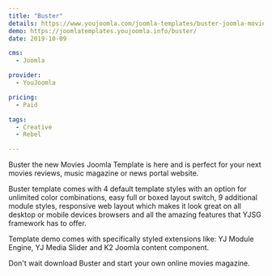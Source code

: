 ```yaml
---
title: "Buster"
details: https://www.youjoomla.com/joomla-templates/buster-joomla-movie-template.html
demo: https://joomlatemplates.youjoomla.info/buster/
date: 2019-10-09

cms: 
  - Joomla

provider:
  - YouJoomla

pricing:
  - Paid

tags:
  - Creative
  - Rebel

--- 
```


Buster the new Movies Joomla Template is here and is perfect for your next movies reviews, music magazine or news portal website.

Buster template comes with 4 default template styles with an option for unlimited color combinations, easy full or boxed layout switch, 9 additional module styles, responsive web layout which makes it look great on all desktop or mobile devices browsers and all the amazing features that YJSG framework has to offer.

Template demo comes with specifically styled extensions like: YJ Module Engine, YJ Media Slider and K2 Joomla content component.

Don't wait download Buster and start your own online movies magazine.

